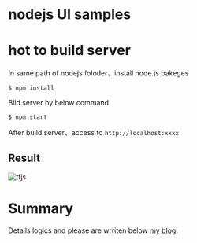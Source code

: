 # nodejs UI samples


# hot to build server
In same path of nodejs foloder、install node.js pakeges
```
$ npm install
```
Bild server by below command
```
$ npm start
```

After build server、access to ```http://localhost:xxxx```


## Result

![tfjs](https://user-images.githubusercontent.com/48679574/169632003-784b62a9-a9dd-45cd-949a-563cb4245c0b.gif)


# Summary

Details logics and please are wrriten below [my blog](http://trafalbad.hatenadiary.jp/entry/2019/05/14/235403).


